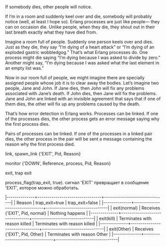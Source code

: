 ##

If somebody dies, other people will notice.

If I’m in a room and suddenly keel over and die, somebody will probably
notice (well, at least I hope so). Erlang processes are just like people—
they can on occasion die. Unlike people, when they die, they shout out
in their last breath exactly what they have died from.

Imagine a room full of people. Suddenly one person keels over and dies.
Just as they die, they say “I’m dying of a heart attack” or “I’m dying of an
exploded gastric wobbledgog.” That’s what Erlang processes do. One
process might die saying “I’m dying because I was asked to divide by zero.”
Another might say, “I’m dying because I was asked what the last element
in an empty list was.”

Now in our room full of people, we might imagine there are specially
assigned people whose job it is to clear away the bodies. Let’s imagine
two people, Jane and John. If Jane dies, then John will fix any problems
associated with Jane’s death. If John dies, then Jane will fix the problems.
Jane and John are linked with an invisible agreement that says that if
one of them dies, the other will fix up any problems caused by the death.

That’s how error detection in Erlang works. Processes can be linked. If
one of the processes dies, the other process gets an error message saying
why the first process dies.


Pairs of processes can be linked. If one of the processes in a linked pair
dies, the other process in the pair will be sent a message containing the
reason why the first process died.

link, spawn_link
{'EXIT', Pid, Reason}

monitor
{'DOWN', Reference, process, Pid, Reason}

exit, trap exit

process_flag(trap_exit, true).
сигнал 'EXIT' превращает в сообщение 'EXIT', которое можно обработать.

|--------------+--------------------------------+-------------------------------|
| Reason       | trap_exit=true                 | trap_exit=false               |
|--------------+--------------------------------+-------------------------------|
| exit(normal) | Receives {'EXIT', Pid, normal} | Nothing happens               |
|--------------+--------------------------------+-------------------------------|
| exit(kill)   | Terminates with reason killed  | Terminates with reason killed |
|--------------+--------------------------------+-------------------------------|
| exit(Other)  | Receives {'EXIT', Pid, Other}  | Terminates with reason Other  |
|--------------+--------------------------------+-------------------------------|
